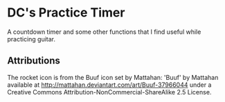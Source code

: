 # DC's Practice Timer
A countdown timer and some other functions that I find useful 
while practicing guitar. 

## Attributions
The rocket icon is from the Buuf icon set by Mattahan:
'Buuf' by Mattahan available at
http://mattahan.deviantart.com/art/Buuf-37966044 under a Creative Commons Attribution-NonCommercial-ShareAlike 2.5 License.
